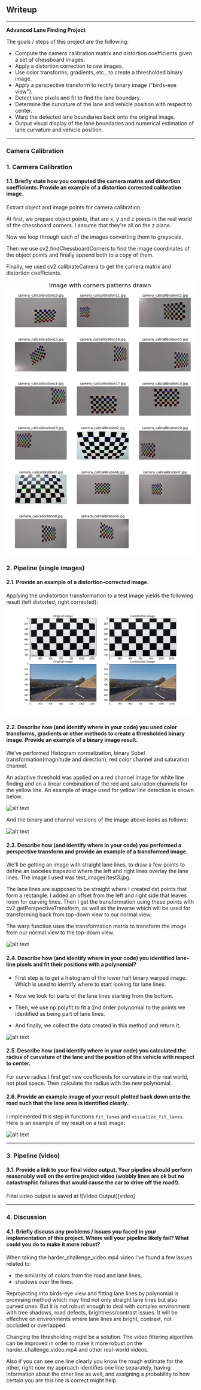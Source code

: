 ## Writeup

---

**Advanced Lane Finding Project**

The goals / steps of this project are the following:

* Compute the camera calibration matrix and distortion coefficients given a set of chessboard images.
* Apply a distortion correction to raw images.
* Use color transforms, gradients, etc., to create a thresholded binary image.
* Apply a perspective transform to rectify binary image ("birds-eye view").
* Detect lane pixels and fit to find the lane boundary.
* Determine the curvature of the lane and vehicle position with respect to center.
* Warp the detected lane boundaries back onto the original image.
* Output visual display of the lane boundaries and numerical estimation of lane curvature and vehicle position.

[//]: # (Image References)

[image1]: ./output_images/boards_calibrated.png "Boards Calibrated"
[image2]: ./output_images/undist_img.jpg "Undistorted Images"
[image3]: ./output_images/yellow_line_detection.jpg "Yellow Line Detection"
[image4]: ./output_images/binary_channel.jpg "Binary Channel"
[image5]: ./output_images/undistorted_straight_lines.jpg "Undistorted Straight Lines"
[image6]: ./output_images/lane_polynomial.jpg "Lane Polynomial"
[image7]: ./output_images/lane_plotting.jpg "Lane Plotting"
[video1]: ./video_output.mp4 "Video Output"
---

### Camera Calibration

### 1. Carmera Calibration

#### 1.1. Briefly state how you computed the camera matrix and distortion coefficients. Provide an example of a distortion corrected calibration image.

Extract object and image points for camera calibration.

At first, we prepare object points, that are x, y and z points in the real world of the chessboard corners. I assume that they're all on the z plane.

Now we loop through each of the images converting them to greyscale.

Then we use cv2.findChessboardCorners to find the image coordinates of the object points and finally append both to a copy of them.

Finally, we used cv2.calibrateCamera to get the camera matrix and distortion coefficients.

![alt text][image1]

### 2. Pipeline (single images)

#### 2.1. Provide an example of a distortion-corrected image.

Applying the undistortion transformation to a test image yields the following result (left distorted, right corrected):
![alt text][image2]

#### 2.2. Describe how (and identify where in your code) you used color transforms, gradients or other methods to create a thresholded binary image.  Provide an example of a binary image result.

We've performed Histogram normalization, binary Sobel transformation(magnitude and direction), red color channel and saturation channel.

An adaptive threshold was applied on a red channel image for white line finding and on a linear combination of the red and saturation channels for the yellow line. An example of image used for yellow line detection is shown below:

![alt text][image3]

And the binary and channel versions of the image above looks as follows:

![alt text][image4]

#### 2.3. Describe how (and identify where in your code) you performed a perspective transform and provide an example of a transformed image.

We'll be getting an image with straight lane lines, to draw a few points to define an isoceles trapezoid where the left and right lines overlay the lane lines. The image I used was test_images/test3.jpg.

The lane lines are supposed to be straight where I created dst points that form a rectangle. I added an offset from the left and right side that leaves room for curving lines. Then I get the transformation using these points with cv2.getPerspectiveTransform, as well as the inverse which will be used for transforming back from top-down view to our normal view.

The warp function uses the transformation matrix to transform the image from our normal view to the top-down view.

![alt text][image5]

#### 2.4. Describe how (and identify where in your code) you identified lane-line pixels and fit their positions with a polynomial?

- First step is to get a histogram of the lower half binary warped image. Which is used to identify where to start looking for lane lines.

- Now we look for parts of the lane lines starting from the bottom.

- Then, we use np.polyfit to fit a 2nd order polynomial to the points we identified as being part of lane lines.

- And finally, we collect the data created in this method and return it.

![alt text][image6]

#### 2.5. Describe how (and identify where in your code) you calculated the radius of curvature of the lane and the position of the vehicle with respect to center.

For curve radius I first get new coefficients for curvature in the real world, not pixel space. Then calculate the radius with the new polynomial.

#### 2.6. Provide an example image of your result plotted back down onto the road such that the lane area is identified clearly.

I implemented this step in functions `fit_lanes` and `visualize_fit_lanes`.  Here is an example of my result on a test image:

![alt text][image7]

---

### 3. Pipeline (video)

#### 3.1. Provide a link to your final video output.  Your pipeline should perform reasonably well on the entire project video (wobbly lines are ok but no catastrophic failures that would cause the car to drive off the road!).

Final video output is saved at ![Video Output][video]

---

### 4. Discussion

#### 4.1. Briefly discuss any problems / issues you faced in your implementation of this project.  Where will your pipeline likely fail?  What could you do to make it more robust?

When taking the harder_challenge_video.mp4 video I've found a few issues related to:
- the similarity of colors from the road and lane lines, 
- shadows over the lines.

Reprojecting into birds-eye view and fitting lane lines by polynomial is promising method which may find not only straight lane lines but also curved ones. But it is not robust enough to deal with complex environment with tree shadows, road defects, brightness/contrast issues. It will be effective on environments where lane lines are bright, contrast, not occluded or overlapped.

Changing the thresholding might be a solution. The video filtering algorithm can be improved in order to make it more robust on the harder_challenge_video.mp4 and other real-world videos.

Also if you can see one line clearly you know the rough estimate for the other, right now my approach identifies one line separately, having information about the other line as well, and assigning a probability to how certain you are this line is correct might help.
